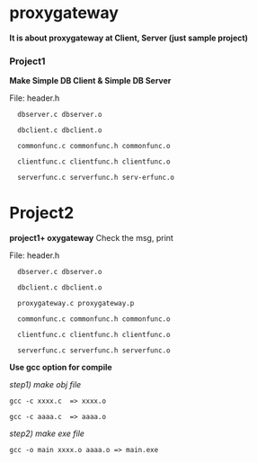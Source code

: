 # proxygateway
**It is about proxygateway at Client, Server (just sample project)**

### Project1 
**Make Simple DB Client & Simple DB Server**

File: header.h

      dbserver.c dbserver.o
      
      dbclient.c dbclient.o
      
      commonfunc.c commonfunc.h commonfunc.o
      
      clientfunc.c clientfunc.h clientfunc.o
      
      serverfunc.c serverfunc.h serv-erfunc.o


# Project2
**project1+ oxygateway**
Check the msg, print

File: header.h 

      dbserver.c dbserver.o
      
      dbclient.c dbclient.o
      
      proxygateway.c proxygateway.p
      
      commonfunc.c commonfunc.h commonfunc.o
      
      clientfunc.c clientfunc.h clientfunc.o 
      
      serverfunc.c serverfunc.h serverfunc.o



**Use gcc option for compile**

_step1) make obj file_

`gcc -c xxxx.c  => xxxx.o`

`gcc -c aaaa.c  => aaaa.o`

_step2) make exe file_

`gcc -o main xxxx.o aaaa.o => main.exe`

